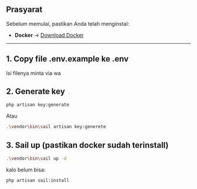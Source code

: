 ## Prasyarat

Sebelum memulai, pastikan Anda telah menginstal:
- **Docker** → [Download Docker](https://www.docker.com/get-started)

---

## 1. Copy file .env.example ke .env
Isi filenya minta via wa

## 2. Generate key
```sh
php artisan key:generate
```
Atau
```sh
.\vendor\bin\sail artisan key:generete
```

## 3. Sail up (pastikan docker sudah terinstall)
```sh
.\vendor\bin\sail up -d
```
kalo belum bisa:
```sh
php artisan sail:install
```
